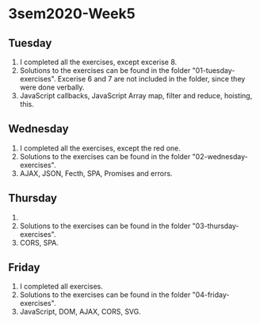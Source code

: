 # 3sem2020-Week5

## Tuesday
1. I completed all the exercises, except excerise 8.
2. Solutions to the exercises can be found in the folder "01-tuesday-exercises". Excerise 6 and 7 are not included in the folder, since they were done verbally.
3. JavaScript callbacks, JavaScript Array map, filter and reduce, hoisting, this.

## Wednesday
1. I completed all the exercises, except the red one.
2. Solutions to the exercises can be found in the folder "02-wednesday-exercises".
3. AJAX, JSON, Fecth, SPA, Promises and errors.

## Thursday
1.
2. Solutions to the exercises can be found in the folder "03-thursday-exercises".
3. CORS, SPA.

## Friday
1. I completed all exercises.
2. Solutions to the exercises can be found in the folder "04-friday-exercises".
3. JavaScript, DOM, AJAX, CORS, SVG.


